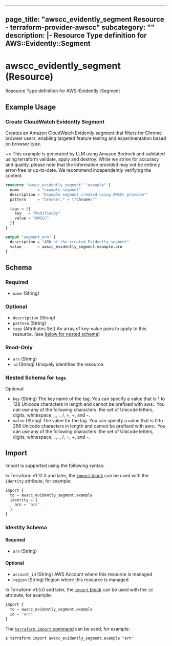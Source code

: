 
---
page_title: "awscc_evidently_segment Resource - terraform-provider-awscc"
subcategory: ""
description: |-
  Resource Type definition for AWS::Evidently::Segment
---

# awscc_evidently_segment (Resource)

Resource Type definition for AWS::Evidently::Segment

## Example Usage

### Create CloudWatch Evidently Segment

Creates an Amazon CloudWatch Evidently segment that filters for Chrome browser users, enabling targeted feature testing and experimentation based on browser type.

~> This example is generated by LLM using Amazon Bedrock and validated using terraform validate, apply and destroy. While we strive for accuracy and quality, please note that the information provided may not be entirely error-free or up-to-date. We recommend independently verifying the content.

```terraform
resource "awscc_evidently_segment" "example" {
  name        = "example-segment"
  description = "Example segment created using AWSCC provider"
  pattern     = "browser.* = \"Chrome\""

  tags = [{
    key   = "ModifiedBy"
    value = "AWSCC"
  }]
}

output "segment_arn" {
  description = "ARN of the created Evidently segment"
  value       = awscc_evidently_segment.example.arn
}
```

<!-- schema generated by tfplugindocs -->
## Schema

### Required

- `name` (String)

### Optional

- `description` (String)
- `pattern` (String)
- `tags` (Attributes Set) An array of key-value pairs to apply to this resource. (see [below for nested schema](#nestedatt--tags))

### Read-Only

- `arn` (String)
- `id` (String) Uniquely identifies the resource.

<a id="nestedatt--tags"></a>
### Nested Schema for `tags`

Optional:

- `key` (String) The key name of the tag. You can specify a value that is 1 to 128 Unicode characters in length and cannot be prefixed with aws:. You can use any of the following characters: the set of Unicode letters, digits, whitespace, _, ., /, =, +, and -.
- `value` (String) The value for the tag. You can specify a value that is 0 to 256 Unicode characters in length and cannot be prefixed with aws:. You can use any of the following characters: the set of Unicode letters, digits, whitespace, _, ., /, =, +, and -.

## Import

Import is supported using the following syntax:

In Terraform v1.12.0 and later, the [`import` block](https://developer.hashicorp.com/terraform/language/import) can be used with the `identity` attribute, for example:

```terraform
import {
  to = awscc_evidently_segment.example
  identity = {
    arn = "arn"
  }
}
```

<!-- schema generated by tfplugindocs -->
### Identity Schema

#### Required

- `arn` (String)

#### Optional

- `account_id` (String) AWS Account where this resource is managed
- `region` (String) Region where this resource is managed

In Terraform v1.5.0 and later, the [`import` block](https://developer.hashicorp.com/terraform/language/import) can be used with the `id` attribute, for example:

```terraform
import {
  to = awscc_evidently_segment.example
  id = "arn"
}
```

The [`terraform import` command](https://developer.hashicorp.com/terraform/cli/commands/import) can be used, for example:

```shell
$ terraform import awscc_evidently_segment.example "arn"
```
